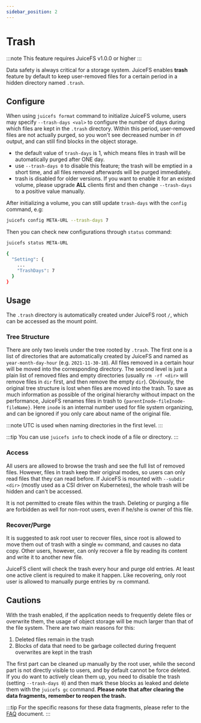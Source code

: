 ```yaml
---
sidebar_position: 2
---
```

# Trash

:::note
This feature requires JuiceFS v1.0.0 or higher
:::

Data safety is always critical for a storage system. JuiceFS enables **trash** feature by default to keep user-removed files for a certain period in a hidden directory named `.trash`.

## Configure

When using `juicefs format` command to initialize JuiceFS volume, users may specify `--trash-days <val>` to configure the number of days during which files are kept in the `.trash` directory. Within this period, user-removed files are not actually purged, so you won't see decreased number in `df` output, and can still find blocks in the object storage.

- the default value of `trash-days` is 1, which means files in trash will be automatically purged after ONE day.
- use `--trash-days 0` to disable this feature; the trash will be emptied in a short time, and all files removed afterwards will be purged immediately.
- trash is disabled for older versions. If you want to enable it for an existed volume, please upgrade **ALL** clients first and then change `--trash-days` to a positive value manually.

After initializing a volume, you can still update `trash-days` with the `config` command, e.g:

```bash
juicefs config META-URL --trash-days 7
```

Then you can check new configurations through `status` command:

```bash
juicefs status META-URL

{
  "Setting": {
    ...
    "TrashDays": 7
  }
}
```

## Usage

The `.trash` directory is automatically created under JuiceFS root `/`, which can be accessed as the mount point.

### Tree Structure

There are only two levels under the tree rooted by `.trash`. The first one is a list of directories that are automatically created by JuiceFS and named as `year-month-day-hour` (e.g. `2021-11-30-10`). All files removed in a certain hour will be moved into the corresponding directory. The second level is just a plain list of removed files and empty directories (usually `rm -rf <dir>` will remove files in `dir` first, and then remove the empty `dir`). Obviously, the original tree structure is lost when files are moved into the trash. To save as much information as possible of the original hierarchy without impact on the performance, JuiceFS renames files in trash to `{parentInode-fileInode-fileName}`. Here `inode` is an internal number used for file system organizing, and can be ignored if you only care about name of the original file.

:::note
UTC is used when naming directories in the first level.
:::

:::tip
You can use `juicefs info` to check inode of a file or directory.
:::

### Access

All users are allowed to browse the trash and see the full list of removed files. However, files in trash keep their original modes, so users can only read files that they can read before. If JuiceFS is mounted with `--subdir <dir>` (mostly used as a CSI driver on Kubernetes), the whole trash will be hidden and can't be accessed.

It is not permitted to create files within the trash. Deleting or purging a file are forbidden as well for non-root users, even if he/she is owner of this file.

### Recover/Purge

It is suggested to ask root user to recover files, since root is allowed to move them out of trash with a single `mv` command, and causes no data copy. Other users, however, can only recover a file by reading its content and write it to another new file.

JuiceFS client will check the trash every hour and purge old entries. At least one active client is required to make it happen. Like recovering, only root user is allowed to manually purge entries by `rm` command.

## Cautions

With the trash enabled, if the application needs to frequently delete files or overwrite them, the usage of object storage will be much larger than that of the file system. There are two main reasons for this:

1. Deleted files remain in the trash
2. Blocks of data that need to be garbage collected during frequent overwrites are kept in the trash

The first part can be cleaned up manually by the root user, while the second part is not directly visible to users, and by default cannot be force deleted. If you do want to actively clean them up, you need to disable the trash (setting `--trash-days 0`) and then mark these blocks as leaked and delete them with the `juicefs gc` command. **Please note that after clearing the data fragments, remember to reopen the trash.**

:::tip
For the specific reasons for these data fragments, please refer to the [FAQ](../faq.md#what-is-the-implementation-principle-of-juicefs-supporting-random-write) document.
:::
